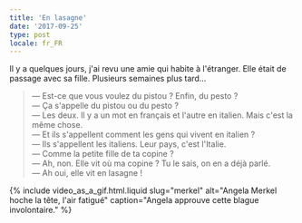 ```yaml
---
title: 'En lasagne'
date: '2017-09-25'
type: post
locale: fr_FR
---
```


Il y a quelques jours, j'ai revu une amie qui habite à l'étranger. Elle était de passage avec sa fille. Plusieurs semaines plus tard…

<!-- more -->

> — Est-ce que vous voulez du pistou ? Enfin, du pesto ?  
> — Ça s'appelle du pistou ou du pesto ?  
> — Les deux. Il y a un mot en français et l'autre en italien. Mais c'est la même chose.  
> — Et ils s'appellent comment les gens qui vivent en italien ?  
> — Ils s'appellent les italiens. Leur pays, c'est l'Italie.  
> — Comme la petite fille de ta copine ?  
> — Ah, non. Elle vit où ma copine ? Tu le sais, on en a déjà parlé.  
> — Ah oui, elle vit en lasagne !

{% include video_as_a_gif.html.liquid
    slug="merkel"
    alt="Angela Merkel hoche la tête, l'air fatigué"
    caption="Angela approuve cette blague involontaire."
%}